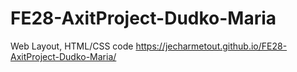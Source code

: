 # FE28-AxitProject-Dudko-Maria
Web Layout, HTML/CSS code
https://jecharmetout.github.io/FE28-AxitProject-Dudko-Maria/
